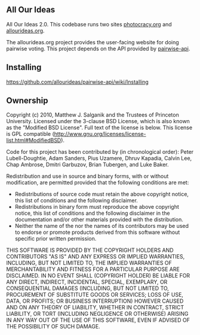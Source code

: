 All Our Ideas
-------------------

All Our Ideas 2.0.  This codebase runs two sites [photocracy.org](http://www.photocracy.org/) and [allourideas.org](http://www.allourideas.org/).

The allourideas.org project provides the user-facing website for doing pairwise voting. This project depends on the API provided by [pairwise-api](https://github.com/allourideas/pairwise-api).

Installing
-------------------

<https://github.com/allourideas/pairwise-api/wiki/Installing>


Ownership
-------------------

Copyright (c) 2010, Matthew J. Salganik and the Trustees of Princeton University. Licensed under the 3-clause BSD License, which is also known as the "Modified BSD License".  Full text of the license is below.  This license is GPL compatible (http://www.gnu.org/licenses/license-list.html#ModifiedBSD).


Code for this project has been contributed by (in chronological order): Peter Lubell-Doughtie, Adam Sanders, Pius Uzamere, Dhruv Kapadia, Calvin Lee, Chap Ambrose, Dmitri Garbuzov, Brian Tubergen, and Luke Baker.

Redistribution and use in source and binary forms, with or without modification, are permitted provided that the following conditions are met:

* Redistributions of source code must retain the above copyright notice, this list of conditions and the following disclaimer.
* Redistributions in binary form must reproduce the above copyright notice, this list of conditions and the following disclaimer in the documentation and/or other materials provided with the distribution.
* Neither the name of the <organization> nor the names of its contributors may be used to endorse or promote products derived from this software without specific prior written permission.

THIS SOFTWARE IS PROVIDED BY THE COPYRIGHT HOLDERS AND CONTRIBUTORS "AS IS" AND ANY EXPRESS OR IMPLIED WARRANTIES, INCLUDING, BUT NOT LIMITED TO, THE IMPLIED WARRANTIES OF MERCHANTABILITY AND FITNESS FOR A PARTICULAR PURPOSE ARE DISCLAIMED. IN NO EVENT SHALL (COPYRIGHT HOLDER) BE LIABLE FOR ANY DIRECT, INDIRECT, INCIDENTAL, SPECIAL, EXEMPLARY, OR CONSEQUENTIAL DAMAGES (INCLUDING, BUT NOT LIMITED TO, PROCUREMENT OF SUBSTITUTE GOODS OR SERVICES; LOSS OF USE, DATA, OR PROFITS; OR BUSINESS INTERRUPTION) HOWEVER CAUSED AND ON ANY THEORY OF LIABILITY, WHETHER IN CONTRACT, STRICT LIABILITY, OR TORT (INCLUDING NEGLIGENCE OR OTHERWISE) ARISING IN ANY WAY OUT OF THE USE OF THIS SOFTWARE, EVEN IF ADVISED OF THE POSSIBILITY OF SUCH DAMAGE.

